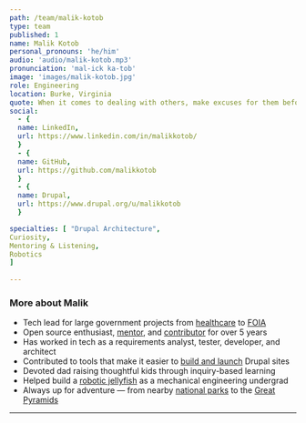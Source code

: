 ```yaml
---
path: /team/malik-kotob
type: team
published: 1
name: Malik Kotob
personal_pronouns: 'he/him'
audio: 'audio/malik-kotob.mp3'
pronunciation: 'mal-ick ka-tob'
image: 'images/malik-kotob.jpg'
role: Engineering
location: Burke, Virginia
quote: When it comes to dealing with others, make excuses for them before you make assumptions about them.
social: 
  - {
  name: LinkedIn,
  url: https://www.linkedin.com/in/malikkotob/
  }
  - {
  name: GitHub,
  url: https://github.com/malikkotob
  }
  - {
  name: Drupal,
  url: https://www.drupal.org/u/malikkotob
  }

specialties: [ "Drupal Architecture",
Curiosity,
Mentoring & Listening,
Robotics
]
  
---
```


### More about Malik
* Tech lead for large government projects from [healthcare](https://www.cms.gov/) to [FOIA](https://www.foia.gov/)
* Open source enthusiast, [mentor](https://debugacademy.com/), and [contributor](https://www.drupal.org/u/malik.kotob/issue-credits) for over 5 years
* Has worked in tech as a requirements analyst, tester, developer, and architect
* Contributed to tools that make it easier to [build and launch](https://github.com/acquia/blt/commits?author=malikkotob&since=2016-04-24&until=2020-07-15) Drupal sites
* Devoted dad raising thoughtful kids through inquiry-based learning
* Helped build a [robotic jellyfish](https://vtnews.vt.edu/articles/2013/04/040313-engineering-robotjellyfishcyro.html) as a mechanical engineering undergrad
* Always up for adventure — from nearby [national parks](https://www.nps.gov/cuva/index.htm) to the [Great Pyramids](https://en.wikipedia.org/wiki/Great_Pyramid_of_Giza)

-----------------------------------
